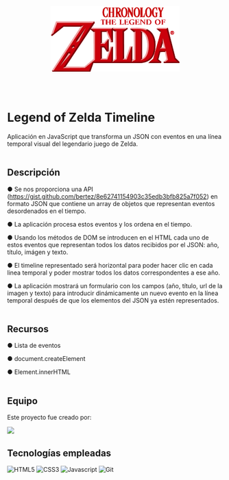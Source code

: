 <p align="center">
  <img src="./img/logoZelda.png" alt="logo zelda" width="300"/>
</p><br/><br/>



# Legend of Zelda Timeline

Aplicación en JavaScript que transforma un JSON con eventos en una línea temporal visual del legendario juego de Zelda.<br/> <br />


## Descripción

● Se nos proporciona una API (https://gist.github.com/bertez/8e62741154903c35edb3bfb825a7f052) en formato JSON que contiene un array de objetos que representan eventos desordenados en el tiempo. <br/>

● La aplicación procesa estos eventos y los ordena en el tiempo.<br/>

● Usando los métodos de DOM se introducen en el HTML cada uno de estos eventos que representan todos los datos recibidos por el JSON:
año, título, imágen y texto.<br/>

● El timeline representado será horizontal para poder hacer clic en cada linea temporal y poder mostrar todos los datos correspondentes a ese año.<br/>

● La aplicación mostrará un formulario con los campos (año, título, url de la imagen y texto) para introducir dinámicamente un nuevo evento en la línea temporal después de que los elementos del JSON ya estén representados. <br/> <br />


## Recursos
● Lista de eventos <br/>

● document.createElement <br />

● Element.innerHTML <br /> <br />

## Equipo

Este proyecto fue creado por:



<a href="https://github.com/carmonacz/tiemlineZelda/graphs/contributors">
  <img src="https://contrib.rocks/image?repo=carmonacz/tiemlineZelda" />
</a>

## Tecnologías empleadas

![HTML5](https://img.shields.io/badge/html5-%23E34F26.svg?style=for-the-badge&logo=html5&logoColor=white)
![CSS3](https://img.shields.io/badge/css3-%231572B6.svg?style=for-the-badge&logo=css3&logoColor=white)
![Javascript](https://img.shields.io/badge/JavaScript-323330?style=for-the-badge&logo=javascript&logoColor=F7DF1E)
![Git](	https://img.shields.io/badge/GIT-E44C30?style=for-the-badge&logo=git&logoColor=white)


